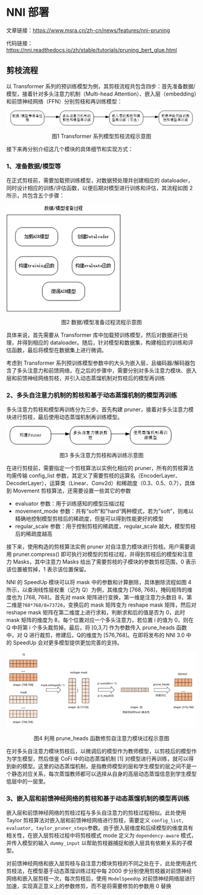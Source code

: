 # NNI 部署

文章链接：https://www.msra.cn/zh-cn/news/features/nni-pruning

代码链接：https://nni.readthedocs.io/zh/stable/tutorials/pruning_bert_glue.html

## 剪枝流程

以 Transformer 系列的预训练模型为例，其剪枝流程共包含四步：首先准备数据/模型，接着针对多头注意力机制（Multi-head Attention）、嵌入层（embedding）和前馈神经网络（FFN）分别剪枝和再训练模型：

![](../../figs.assets/image-20230625151203158.png)

<center>图1 Transformer 系列模型剪枝流程示意图</center>

接下来再分别介绍这几个模块的具体细节和实现方式：

### 1、准备数据/模型等

在正式剪枝前，需要加载预训练模型，对数据预处理并创建相应的 dataloader，同时设计相应的训练/评估函数，以便后期对模型进行训练和评估，其流程如图 2 所示，共包含五个步骤：

![](../../figs.assets/image-20230625152049553.png)

<center>图2 数据/模型准备过程流程示意图</center>

具体来说，首先需要从 Transformer 库中加载预训练模型，然后对数据进行处理，并得到相应的 dataloader。随后，针对模型和数据集，构建相应的训练和评估函数，最后将模型在数据集上进行微调。

考虑到 Transformer 系列预训练模型参数中的大头为嵌入层，且编码器/解码器包含了多头注意力和前馈网络，在之后的步骤中，需要分别对多头注意力模块、嵌入层和前馈神经网络剪枝，并引入动态蒸馏机制对剪枝后的模型再训练

### 2、多头自注意力机制的剪枝和基于动态蒸馏机制的模型再训练

多头注意力剪枝和模型再训练分为三步。首先构建 pruner，接着对多头注意力模块进行剪枝，最后使用动态蒸馏机制再训练模型。

![](../../figs.assets/image-20230625153051461.png)

<center>图3 多头注意力剪枝和再训练示意图</center>

在进行剪枝前，需要指定一个剪枝算法以实例化相应的 pruner，所有的剪枝算法均需传输 config_list 参数，其定义了需要剪枝的运算名（EncoderLayer、DecoderLayer），运算类（Linear、Conv2d）和稀疏度（0.3、0.5、0.7），具体到 Movement 剪枝算法，还需要设置一些其它的参数

- evaluator 参数：用于训练感知的模型压缩过程
- movement_mode 参数：共有“soft“和”hard“两种模式，若为”soft”，则难以精确地控制模型剪枝后的稀疏度，但是可以得到性能更好的模型
- regular_scale 参数：用于控制剪枝的稀疏度，regular_scale 越大，模型剪枝后的稀疏度越高

接下来，使用构造的剪枝算法实例 pruner 对自注意力模块进行剪枝。用户需要调用 pruner.compress() 即可执行对模型的剪枝过程，并得到剪枝后的模型和注意力 Masks，其中注意力 Masks 给出了需要剪枝的子模块的参数剪枝范围，0 表示该位置被剪掉，1 表示该位置保留。

NNI 的 SpeedUp 模块可以将 mask 中的参数和计算删除，具体删除流程如图 4 所示，以查询线性层权重（记为 Q）为例，其维度为 [768, 768]，掩码矩阵的维度也为 [768, 768]。首先对 mask 矩阵进行变换，第一维是注意力头数目 8，第二维是`768*768/8=73728`，变换后的 mask 矩阵变为 reshape mask 矩阵，然后对 reshape mask 矩阵在第二维度上进行求和，判断求和后的值是否为 0，此时 mask 矩阵的维度为 8，每个位置对应一个多头注意力，若位置 i 的值为 0，则在 Q 中将第 i 个多头裁剪掉。最后，将 [0,3,7] 作为参数传入 prune_heads 函数中，对 Q 进行裁剪，修建后，Q的维度为 [576,768]。在即将发布的 NNI 3.0 中的 SpeedUp 会对更多模型提供更加完善的支持。

![](../../figs.assets/image-20230625154901512.png)

<center>图4 利用 prune_heads 函数修剪自注意力模块过程示意图</center>

在对多头自注意力模块剪枝后，以微调后的模型作为教师模型，以剪枝后的模型作为学生模型，然后借鉴 CoFi 中的动态蒸馏机制 [1] 对模型进行再训练，就可以得到新的模型。这里的动态蒸馏机制，是指教师模型的层和学生模型的层之间不是一个静态对应关系，每次蒸馏教师都可以选择从自身的高层动态蒸馏信息到学生模型低层中的一层里。

### 3、嵌入层和前馈神经网络的剪枝和基于动态蒸馏机制的模型再训练

嵌入层和前馈神经网络的剪枝过程与多头自注意力的剪枝过程相似。此处使用 Taylor 剪枝算法对嵌入层和前馈神经网络进行剪枝，需要定义 `config_list, evaluator, taylor_pruner_steps`参数。由于嵌入层维度和后续模型的维度具有相关性，在嵌入层剪枝过程中将剪枝模式 mode 定义为 `dependency-aware` 模式，并传入模型的输入 `dummy_input` 以帮助剪枝器捕捉和嵌入层具有依赖关系的子模型。

对前馈神经网络和嵌入层剪枝与自注意力模块剪枝的不同之处在于，此处使用迭代剪枝法，在模型基于动态蒸馏训练过程中每 2000 步分别使用剪枝器对前馈神经网络和嵌入层剪枝一次，每次剪枝后，使用 `ModelSpeedUp` 对前馈神经网络层进行加速，实现真正意义上的参数修剪，而不是将需要修剪的参数用 0 替换